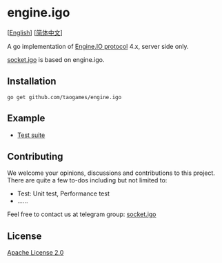 # engine.igo
\[[English](README.md)\]
\[[简体中文](README-zh-Hans.md)\]

A go implementation of [Engine.IO protocol](https://socket.io/docs/v4/engine-io-protocol/) 4.x, server side only.

[socket.igo](https://github.com/taogames/socket.igo) is based on engine.igo.



## Installation
```
go get github.com/taogames/engine.igo
```


## Example
* [Test suite](example/test_suite)


## Contributing
We welcome your opinions, discussions and contributions to this project. There are quite a few to-dos including but not limited to:
* Test: Unit test, Performance test
* ......

Feel free to contact us at telegram group: [socket.igo](https://t.me/+9c2-MZrtT4tmMTJl)


## License
[Apache License 2.0](LICENSE)